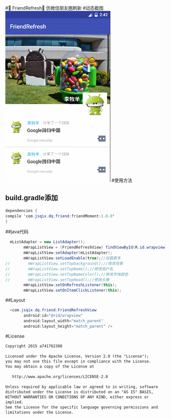 #:running: FriendRefresh:running:
仿微信朋友圈刷新
#动态截图
![](https://github.com/a741762308/FriendRefresh/blob/master/screenshoot/GIF.gif)
#使用方法
## build.gradle添加
```java
dependencies {
compile 'com.jsqix.dq.friend:friendMoment:1.0.0'
}
```
##java代码
```java
  mListAdapter = new ListAdapter();
        mWrapListView = (FriendRefreshView) findViewById(R.id.wrapview);
        mWrapListView.setAdapter(mListAdapter);
        mWrapListView.setLoadEnable(true);//加载更多
//        mWrapListView.setTopbackground();//修改背景
//        mWrapListView.setTopName();//修改用户名
//        mWrapListView.setTopNameColor();//修改字体颜色
//        mWrapListView.setTopHead();//修改头像
        mWrapListView.setOnRefreshListener(this);
        mWrapListView.setOnItemClickListener(this);
```
##Layout
```java
  <com.jsqix.dq.friend.FriendRefreshView
        android:id="@+id/wrapview"
        android:layout_width="match_parent"
        android:layout_height="match_parent" />
```
#License

    Copyright 2015 a741762308

    Licensed under the Apache License, Version 2.0 (the "License");
    you may not use this file except in compliance with the License.
    You may obtain a copy of the License at

       http://www.apache.org/licenses/LICENSE-2.0

    Unless required by applicable law or agreed to in writing, software
    distributed under the License is distributed on an "AS IS" BASIS,
    WITHOUT WARRANTIES OR CONDITIONS OF ANY KIND, either express or implied.
    See the License for the specific language governing permissions and
    limitations under the License.

